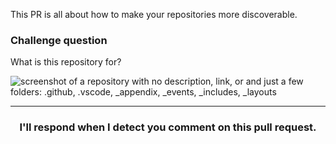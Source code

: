 This PR is all about how to make your repositories more discoverable.

### Challenge question

What is this repository for?

![screenshot of a repository with no description, link, or and just a few folders: .github, .vscode, _appendix, _events, _includes, _layouts](https://user-images.githubusercontent.com/16547949/56039355-2430b380-5d02-11e9-999c-aa139a8146c2.png)

<hr>
<h3 align="center">I'll respond when I detect you comment on this pull request.</h3>